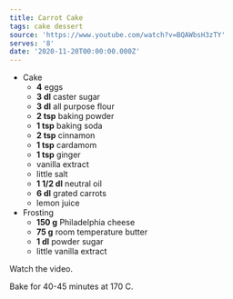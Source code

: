 ```yaml
---
title: Carrot Cake
tags: cake dessert
source: 'https://www.youtube.com/watch?v=BQAWbsH3zTY'
serves: '8'
date: '2020-11-20T00:00:00.000Z'
---
```


- Cake
  - **4** eggs
  - **3 dl** caster sugar
  - **3 dl** all purpose flour
  - **2 tsp** baking powder
  - **1 tsp** baking soda
  - **2 tsp** cinnamon
  - **1 tsp** cardamom
  - **1 tsp** ginger
  - vanilla extract
  - little salt
  - **1 1/2 dl** neutral oil
  - **6 dl** grated carrots
  - lemon juice
- Frosting
  - **150 g** Philadelphia cheese
  - **75 g** room temperature butter
  - **1 dl** powder sugar
  - little vanilla extract

Watch the video.

Bake for 40-45 minutes at 170 C.
